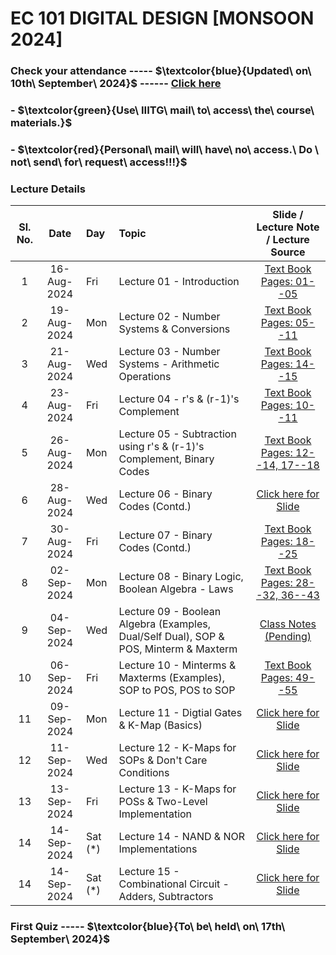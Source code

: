 # EC 101 DIGITAL DESIGN [MONSOON 2024]

### Check your attendance ----- $\textcolor{blue}{Updated\ on\ 10th\ September\ 2024\}$ ------ [Click here](https://docs.google.com/spreadsheets/d/1g6Bkx4F0SZnFVuvpEhR2SipWDqnjD6bE/edit?usp=drive_link&ouid=116384381532910939364&rtpof=true&sd=true)

### - $\textcolor{green}{Use\ IIITG\ mail\ to\ access\ the\ course\ materials.\}$

### - $\textcolor{red}{Personal\ mail\ will\ have\ no\ access.\ Do \ not\ send\ for\ request\ access\!!!\}$

### Lecture Details
| Sl. No. | Date | Day            | Topic | Slide / Lecture Note / Lecture Source|                                                                                              
|:---:|:--:         |:--|:--|:--------------------------:|
| 1   | 16-Aug-2024 | Fri      |Lecture 01 - Introduction                 | [Text Book Pages: 01--05](https://drive.google.com/file/d/1t9tke_0BwNCAuvU4bkTzocWE8rABKpEo/view?usp=drive_link)|
| 2   | 19-Aug-2024 | Mon      |Lecture 02 - Number Systems & Conversions | [Text Book Pages: 05--11](https://drive.google.com/file/d/1t9tke_0BwNCAuvU4bkTzocWE8rABKpEo/view?usp=drive_link)|
| 3   | 21-Aug-2024 | Wed   |Lecture 03 - Number Systems - Arithmetic Operations | [Text Book Pages: 14--15](https://drive.google.com/file/d/1t9tke_0BwNCAuvU4bkTzocWE8rABKpEo/view?usp=drive_link)|
| 4   | 23-Aug-2024 | Fri      |Lecture 04 - r's & (r-1)'s Complement  | [Text Book Pages: 10--11](https://drive.google.com/file/d/1t9tke_0BwNCAuvU4bkTzocWE8rABKpEo/view?usp=drive_link)|
| 5   | 26-Aug-2024 | Mon      |Lecture 05 - Subtraction using r's & (r-1)'s Complement, Binary Codes                | [Text Book Pages: 12--14, 17--18](https://drive.google.com/file/d/1t9tke_0BwNCAuvU4bkTzocWE8rABKpEo/view?usp=drive_link)|
| 6   | 28-Aug-2024 | Wed      |Lecture 06 - Binary Codes (Contd.)                | [Click here for Slide]()| 
| 7   | 30-Aug-2024 | Fri      |Lecture 07 - Binary Codes (Contd.)               | [Text Book Pages: 18--25](https://drive.google.com/file/d/1t9tke_0BwNCAuvU4bkTzocWE8rABKpEo/view?usp=drive_link)|
| 8   | 02-Sep-2024 | Mon      |Lecture 08 - Binary Logic, Boolean Algebra - Laws| [Text Book Pages: 28--32, 36--43](https://drive.google.com/file/d/1t9tke_0BwNCAuvU4bkTzocWE8rABKpEo/view?usp=drive_link)|
| 9   | 04-Sep-2024 | Wed      |Lecture 09 - Boolean Algebra (Examples, Dual/Self Dual), SOP & POS, Minterm & Maxterm              | [Class Notes (Pending)]()|
| 10  | 06-Sep-2024 | Fri      |Lecture 10 - Minterms & Maxterms (Examples), SOP to POS, POS to SOP               | [Text Book Pages: 49--55](https://drive.google.com/file/d/1t9tke_0BwNCAuvU4bkTzocWE8rABKpEo/view?usp=drive_link)|
| 11  | 09-Sep-2024 | Mon      |Lecture 11 - Digtial Gates & K-Map (Basics)       | [Click here for Slide]()|   
| 12  | 11-Sep-2024 |  Wed     |Lecture 12 - K-Maps for SOPs & Don't Care Conditions              | [Click here for Slide]()|  
| 13  | 13-Sep-2024 |  Fri     |Lecture 13 - K-Maps for POSs & Two-Level Implementation           | [Click here for Slide]()|
| 14  | 14-Sep-2024 |  Sat (*) |Lecture 14 - NAND & NOR Implementations         | [Click here for Slide]()| 
| 14  | 14-Sep-2024 |  Sat (*) |Lecture 15 - Combinational Circuit - Adders, Subtractors         | [Click here for Slide]()|

### First Quiz ----- $\textcolor{blue}{To\ be\ held\ on\ 17th\ September\ 2024\}$ 
